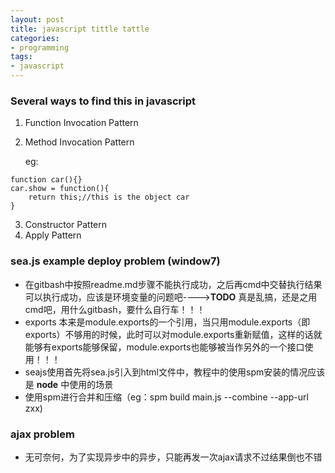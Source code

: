 ```yaml
--- 
layout: post
title: javascript tittle tattle
categories:
- programming
tags:
- javascript
---
```


### Several ways to find this in javascript

1. Function Invocation Pattern
2. Method Invocation Pattern
   
    eg:
```
function car(){}
car.show = function(){
    return this;//this is the object car
}
```
3. Constructor Pattern
4. Apply Pattern

### sea.js example deploy problem (window7)
- 在gitbash中按照readme.md步骤不能执行成功，之后再cmd中交替执行结果可以执行成功，应该是环境变量的问题吧---->**TODO** 真是乱搞，还是之用cmd吧，用什么gitbash，要什么自行车！！！
- exports 本来是module.exports的一个引用，当只用module.exports（即exports）不够用的时候，此时可以对module.exports重新赋值，这样的话就能够有exports能够保留，module.exports也能够被当作另外的一个接口使用！！！
- seajs使用首先将sea.js引入到html文件中，教程中的使用spm安装的情况应该是 **node** 中使用的场景 
- 使用spm进行合并和压缩（eg：spm build main.js --combine --app-url zxx)

### ajax problem
- 无可奈何，为了实现异步中的异步，只能再发一次ajax请求不过结果倒也不错
